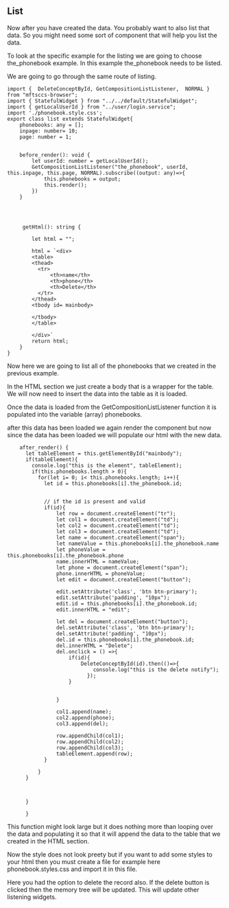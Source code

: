 ## List



Now after you have created the data. You probably want to also list that data. So you might need some sort of component that will help you list the data.

To look at the specific example for the listing we are going to choose the_phonebook example. In this example the_phonebook  needs to be listed.

We are going to go through the same route of listing.

```
import {  DeleteConceptById, GetCompositionListListener,  NORMAL } from "mftsccs-browser";
import { StatefulWidget } from "../../default/StatefulWidget";
import { getLocalUserId } from "../user/login.service";
import './phonebook.style.css';
export class list extends StatefulWidget{
    phonebooks: any = [];
    inpage: number= 10;
    page: number = 1;


    before_render(): void {
        let userId: number = getLocalUserId();
        GetCompositionListListener("the_phonebook", userId, this.inpage, this.page, NORMAL).subscribe((output: any)=>{
            this.phonebooks = output;
            this.render();
        })
    }




     getHtml(): string {

        let html = "";

        html = `<div>
        <table>
        <thead>
          <tr>
              <th>name</th>
              <th>phone</th>
              <th>Delete</th>
          </tr>
        </thead>
        <tbody id= mainbody>

        </tbody>
        </table>
        
        </div>`
        return html;
    }
}
```

Now here we are going to list all of the phonebooks that we created in the previous example. 

In the HTML section we just create a body that is a wrapper for the table. We will now need to insert the data into the table as it is loaded.

Once the data is loaded from the GetCompositionListListener function it is populated into the variable (array) phonebooks.

after this data has been loaded we again render the component but now since the data has been loaded we will populate our html with the new data.

```
    after_render() {
      let tableElement = this.getElementById("mainbody");
      if(tableElement){
        console.log("this is the element", tableElement);
        if(this.phonebooks.length > 0){
          for(let i= 0; i< this.phonebooks.length; i++){
            let id = this.phonebooks[i].the_phonebook.id;


            // if the id is present and valid
            if(id){
                let row = document.createElement("tr");
                let col1 = document.createElement("td");
                let col2 = document.createElement("td");
                let col3 = document.createElement("td");
                let name = document.createElement("span");
                let nameValue = this.phonebooks[i].the_phonebook.name
                let phoneValue = this.phonebooks[i].the_phonebook.phone
                name.innerHTML = nameValue;
                let phone = document.createElement("span");
                phone.innerHTML = phoneValue;
                let edit = document.createElement("button");
      
                edit.setAttribute('class', 'btn btn-primary');
                edit.setAttribute('padding', "10px");
                edit.id = this.phonebooks[i].the_phonebook.id;
                edit.innerHTML = "edit";
      
                let del = document.createElement("button");
                del.setAttribute('class', 'btn btn-primary');
                del.setAttribute('padding', "10px");
                del.id = this.phonebooks[i].the_phonebook.id;
                del.innerHTML = "Delete";
                del.onclick = () =>{
                    if(id){
                        DeleteConceptById(id).then(()=>{
                            console.log("this is the delete notify");
                          });
                    }
    
      
                }

                col1.append(name);
                col2.append(phone);
                col3.append(del);
      
                row.appendChild(col1);
                row.appendChild(col2);
                row.appendChild(col3);
                tableElement.append(row);
            }
            
          }
      }



      }

      }
```



This function might look large but it does nothing more than looping over the data and populating it so that it will append the data to the table that we created in the HTML section.



Now the style does not look preety but if you want to add some styles to your html then you must create a file for example here phonebook.styles.css and import it in this file.

Here you had the option to delete the record also. If the delete button is clicked then the memory tree will be updated. This will update other listening widgets.